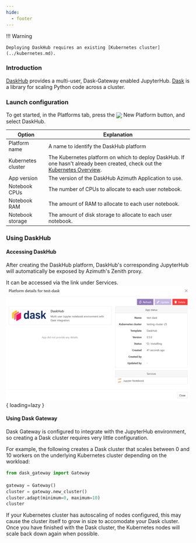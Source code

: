 ```yaml
---
hide:
  - footer
---
```

!!! Warning

    Deploying DaskHub requires an existing [Kubernetes cluster](../kubernetes.md).

### Introduction
[DaskHub](https://github.com/dask/helm-chart/tree/main/daskhub) provides a multi-user, Dask-Gateway enabled JupyterHub. [Dask](https://www.dask.org/) is a library for scaling Python code across a cluster.

### Launch configuration

To get started, in the Platforms tab, press the <img loading="lazy" class="off-glb" src="../../../assets/images/new_platform.png" style="height:1em; vertical-align:middle;"> New Platform button, and select DaskHub.

|**Option**                                | **Explanation**|
|------------------------------------------|---------------------------|
|Platform name|A name to identify the DaskHub platform|
|Kubernetes cluster|The Kubernetes platform on which to deploy DaskHub. If one hasn't already been created, check out the [Kubernetes Overview](../kubernetes.md).|
|App version|The version of the DaskHub Azimuth Application to use.|
|Notebook CPUs|The number of CPUs to allocate to each user notebook.|
|Notebook RAM|The amount of RAM to allocate to each user notebook.|
|Notebook storage|The amount of disk storage to allocate to each user notebook.|

### Using DaskHub
#### Accessing DaskHub
After creating the DaskHub platform, DaskHub's corresponding JupyterHub will automatically be exposed by Azimuth's Zenith proxy.

It can be accessed via the link under Services.
![The link is under Services](../../assets/images/accessing_daskhub.png){ loading=lazy }

#### Using Dask Gateway

Dask Gateway is configured to integrate with the JupyterHub environment, so creating
a Dask cluster requires very little configuration.

For example, the following creates a Dask cluster that scales between 0 and 10 workers
on the underlying Kubernetes cluster depending on the workload:

```py
from dask_gateway import Gateway

gateway = Gateway()
cluster = gateway.new_cluster()
cluster.adapt(minimum=0, maximum=10)
cluster
```

If your Kubernetes cluster has autoscaling of nodes configured, this may cause the
cluster itself to grow in size to accomodate your Dask cluster. Once you have finished
with the Dask cluster, the Kubernetes nodes will scale back down again when possible.